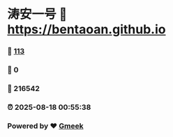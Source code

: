 # 涛安一号 :link: https://bentaoan.github.io 
### :page_facing_up: [113](https://bentaoan.github.io/tag.html) 
### :speech_balloon: 0 
### :hibiscus: 216542 
### :alarm_clock: 2025-08-18 00:55:38 
### Powered by :heart: [Gmeek](https://github.com/Meekdai/Gmeek)
